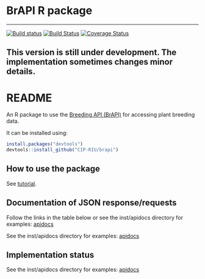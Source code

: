 
<!-- README.md is generated from README.Rmd. Please edit that file -->
BrAPI R package
===============

<!-- README.md is generated from README.Rmd. Please edit that file -->
---------------------
[![Build status](https://ci.appveyor.com/api/projects/status/7qsrpldj8g3m3lu3?svg=true)](https://ci.appveyor.com/project/cipriuhq/brapi)
[![Build Status](https://travis-ci.org/CIP-RIU/brapi.svg?branch=master)](https://travis-ci.org/CIP-RIU/brapi)
[![Coverage Status](https://coveralls.io/repos/github/CIP-RIU/brapi/badge.svg)](https://coveralls.io/github/CIP-RIU/brapi)



This version is still under development. The implementation sometimes changes minor details.
--------------------------------------------------------------------------------------------

README
======

An R package to use the [Breeding API (BrAPI)](http://docs.brapi.apiary.io) for accessing plant breeding data.

It can be installed using:

``` r
install.packages("devtools")
devtools::install_github("CIP-RIU/brapi")
```

How to use the package
----------------------

See [tutorial](https://github.com/c5sire/brapi/blob/master/inst/doc/tutorial.Rmd).

Documentation of JSON response/requests
---------------------------------------

Follow the links in the table below or see the inst/apidocs directory for examples: [apidocs](https://github.com/CIP-RIU/brapi/blob/master/inst/apidocs/README.md)

See the inst/apidocs directory for examples: [apidocs](https://github.com/c5sire/brapi/blob/master/inst/apidocs/README.md)

Implementation status
---------------------

See the inst/apidocs directory for examples: [apidocs](https://github.com/c5sire/brapi/blob/master/inst/apidocs/README.md)
